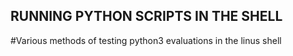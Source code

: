 ## RUNNING PYTHON SCRIPTS IN THE SHELL

#Various methods of testing python3 evaluations in the linus shell
